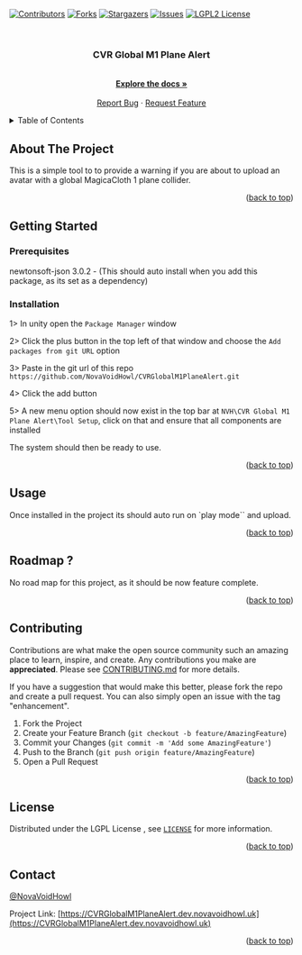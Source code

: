 <!-- Improved compatibility of back to top link: See: https://github.com/othneildrew/Best-README-Template/pull/73 -->

<a name="readme-top"></a>

<!-- PROJECT SHIELDS -->

<!--
*** I'm using markdown "reference style" links for readability.
*** Reference links are enclosed in brackets [ ] instead of parentheses ( ).
*** See the bottom of this document for the declaration of the reference variables
*** for contributors-url, forks-url, etc. This is an optional, concise syntax you may use.
*** https://www.markdownguide.org/basic-syntax/#reference-style-links
-->

[![Contributors][contributors-shield]][contributors-url]
[![Forks][forks-shield]][forks-url]
[![Stargazers][stars-shield]][stars-url]
[![Issues][issues-shield]][issues-url]
[![LGPL2 License][license-shield]][license-url]

<!-- PROJECT LOGO -->

<br />
<div align="center">
  <!-- <a href="https://github.com/NovaVoidHowl/CVRGlobalM1PlaneAlert">
    <img src="images/logo.png" alt="Logo" width="80" height="80">
  </a> -->

<h3 align="center">CVR Global M1 Plane Alert</h3>

<p align="center">
  <br />
  <a href="https://github.com/NovaVoidHowl/CVRGlobalM1PlaneAlert"><strong>Explore the docs »</strong></a>
  <br />
  <br />
  <a href="https://github.com/NovaVoidHowl/CVRGlobalM1PlaneAlert/issues">Report Bug</a>
  ·
  <a href="https://github.com/NovaVoidHowl/CVRGlobalM1PlaneAlert/issues">Request Feature</a>
</p>
</div>

<!-- TABLE OF CONTENTS -->

<details>
  <summary>Table of Contents</summary>
  <ol>
    <li>
      <a href="#about-the-project">About The Project</a>
    </li>
    <li>
      <a href="#getting-started">Getting Started</a>
      <ul>
        <!-- <li><a href="#prerequisites">Prerequisites</a></li> -->
        <li><a href="#installation">Installation</a></li>
      </ul>
    </li>
    <li><a href="#usage">Usage</a></li>
    <li><a href="#roadmap">Roadmap</a></li>
    <li><a href="#contributing">Contributing</a></li>
    <li><a href="#license">License</a></li>
    <li><a href="#contact">Contact</a></li>
  </ol>
</details>

<!-- ABOUT THE PROJECT -->

## About The Project

This is a simple tool to to provide a warning if you are about to upload an avatar with a global MagicaCloth 1 plane
collider.

<p align="right">(<a href="#readme-top">back to top</a>)</p>

<!-- GETTING STARTED -->

## Getting Started

<!-- Currently no Prerequisites -->

### Prerequisites

newtonsoft-json 3.0.2 - (This should auto install when you add this package, as its set as a dependency)

### Installation

1> In unity open the `Package Manager` window

2> Click the plus button in the top left of that window and choose the `Add packages from git URL` option

3> Paste in the git url of this repo `https://github.com/NovaVoidHowl/CVRGlobalM1PlaneAlert.git`

4> Click the add button

5> A new menu option should now exist in the top bar at `NVH\CVR Global M1 Plane Alert\Tool Setup`, click on that and
ensure that all components are installed

The system should then be ready to use.

<p align="right">(<a href="#readme-top">back to top</a>)</p>

<!-- USAGE EXAMPLES -->

## Usage

Once installed in the project its should auto run on \`play mode\`\` and upload.

<p align="right">(<a href="#readme-top">back to top</a>)</p>

<!-- ROADMAP -->

## Roadmap ?

No road map for this project, as it should be now feature complete.

<p align="right">(<a href="#readme-top">back to top</a>)</p>

<!-- CONTRIBUTING -->

## Contributing

Contributions are what make the open source community such an amazing place to learn, inspire, and create.
Any contributions you make are **appreciated**. Please see [CONTRIBUTING.md](CONTRIBUTING.md) for more details.

If you have a suggestion that would make this better, please fork the repo and create a pull request.
You can also simply open an issue with the tag "enhancement".

1. Fork the Project
2. Create your Feature Branch (`git checkout -b feature/AmazingFeature`)
3. Commit your Changes (`git commit -m 'Add some AmazingFeature'`)
4. Push to the Branch (`git push origin feature/AmazingFeature`)
5. Open a Pull Request

<p align="right">(<a href="#readme-top">back to top</a>)</p>

<!-- LICENSE -->

## License

Distributed under the LGPL License , see [`LICENSE`](LICENSE) for more information.

<p align="right">(<a href="#readme-top">back to top</a>)</p>

<!-- CONTACT -->

## Contact

[@NovaVoidHowl](https://novavoidhowl.uk/)

Project Link: [https://CVRGlobalM1PlaneAlert.dev.novavoidhowl.uk](https://CVRGlobalM1PlaneAlert.dev.novavoidhowl.uk)

<p align="right">(<a href="#readme-top">back to top</a>)</p>

<!-- MARKDOWN LINKS & IMAGES -->

<!-- https://www.markdownguide.org/basic-syntax/#reference-style-links -->

[contributors-shield]: https://img.shields.io/github/contributors/NovaVoidHowl/CVRGlobalM1PlaneAlert.svg?style=plastic
[contributors-url]: https://github.com/NovaVoidHowl/CVRGlobalM1PlaneAlert/graphs/contributors
[forks-shield]: https://img.shields.io/github/forks/NovaVoidHowl/CVRGlobalM1PlaneAlert.svg?style=plastic
[forks-url]: https://github.com/NovaVoidHowl/CVRGlobalM1PlaneAlert/network/members
[issues-shield]: https://img.shields.io/github/issues/NovaVoidHowl/CVRGlobalM1PlaneAlert.svg?style=plastic
[issues-url]: https://github.com/NovaVoidHowl/CVRGlobalM1PlaneAlert/issues
[license-shield]: https://img.shields.io/badge/Dual_License-CC_BY_ND_4.0_+_CC_BY_NC_4.0-blue
[license-url]: https://github.com/NovaVoidHowl/CVRGlobalM1PlaneAlert/blob/master/LICENSE.md
[stars-shield]: https://img.shields.io/github/stars/NovaVoidHowl/CVRGlobalM1PlaneAlert.svg?style=plastic
[stars-url]: https://github.com/NovaVoidHowl/CVRGlobalM1PlaneAlert/stargazers
